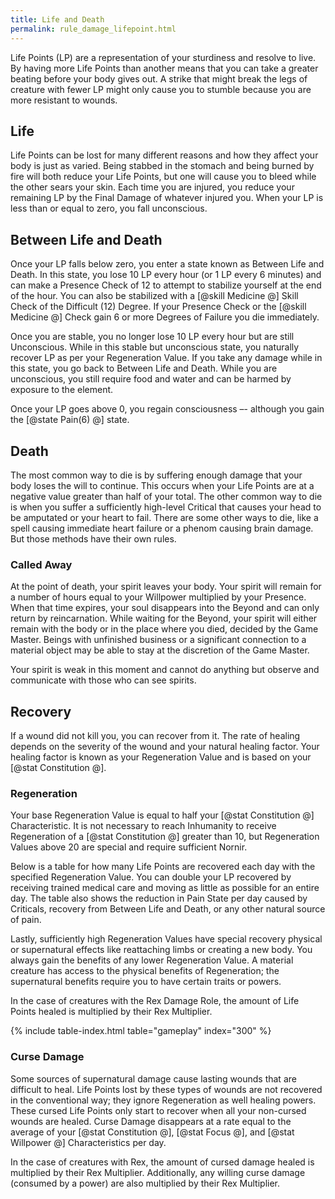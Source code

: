 ```yaml
---
title: Life and Death
permalink: rule_damage_lifepoint.html
---
```


Life Points (LP) are a representation of your sturdiness and resolve to live. By having more Life Points than another means that you can take a greater beating before your body gives out. A strike that might break the legs of creature with fewer LP might only cause you to stumble because you are more resistant to wounds. 

## Life
Life Points can be lost for many different reasons and how they affect your body is just as varied. Being stabbed in the stomach and being burned by fire will both reduce your Life Points, but one will cause you to bleed while the other sears your skin. Each time you are injured, you reduce your remaining LP by the Final Damage of whatever injured you. When your LP is less than or equal to zero, you fall unconscious.

## Between Life and Death
Once your LP falls below zero, you enter a state known as Between Life and Death. In this state, you lose 10 LP every hour (or 1 LP every 6 minutes) and can make a Presence Check of 12 to attempt to stabilize yourself at the end of the hour. You can also be stabilized with a [@skill Medicine @] Skill Check of the Difficult (12) Degree. If your Presence Check or the [@skill Medicine @] Check gain 6 or more Degrees of Failure you die immediately. 

Once you are stable, you no longer lose 10 LP every hour but are still Unconscious. While in this stable but unconscious state, you naturally recover LP as per your Regeneration Value. If you take any damage while in this state, you go back to Between Life and Death. While you are unconscious, you still require food and water and can be harmed by exposure to the element.

Once your LP goes above 0, you regain consciousness –- although you gain the [@state Pain(6) @] state.

## Death
The most common way to die is by suffering enough damage that your body loses the will to continue. This occurs when your Life Points are at a negative value greater than half of your total. The other common way to die is when you suffer a sufficiently high-level Critical that causes your head to be amputated or your heart to fail. There are some other ways to die, like a spell causing immediate heart failure or a phenom causing brain damage. But those methods have their own rules.

### Called Away
At the point of death, your spirit leaves your body. Your spirit will remain for a number of hours equal to your Willpower multiplied by your Presence. When that time expires, your soul disappears into the Beyond and can only return by reincarnation. While waiting for the Beyond, your spirit will either remain with the body or in the place where you died, decided by the Game Master. Beings with unfinished business or a significant connection to a material object may be able to stay at the discretion of the Game Master.

Your spirit is weak in this moment and cannot do anything but observe and communicate with those who can see spirits.

## Recovery
If a wound did not kill you, you can recover from it. The rate of healing depends on the severity of the wound and your natural healing factor. Your healing factor is known as your Regeneration Value and is based on your [@stat Constitution @].

### Regeneration
Your base Regeneration Value is equal to half your [@stat Constitution @] Characteristic. It is not necessary to reach Inhumanity to receive Regeneration of a [@stat Constitution @] greater than 10, but Regeneration Values above 20 are special and require sufficient Nornir.

Below is a table for how many Life Points are recovered each day with the specified Regeneration Value. You can double your LP recovered by receiving trained medical care and moving as little as possible for an entire day. The table also shows the reduction in Pain State per day caused by Criticals, recovery from Between Life and Death, or any other natural source of pain. 

Lastly, sufficiently high Regeneration Values have special recovery physical or supernatural effects like reattaching limbs or creating a new body. You always gain the benefits of any lower Regeneration Value. A material creature has access to the physical benefits of Regeneration; the supernatural benefits require you to have certain traits or powers. 

In the case of creatures with the Rex Damage Role, the amount of Life Points healed is multiplied by their Rex Multiplier.

{% include table-index.html table="gameplay" index="300" %}

### Curse Damage
Some sources of supernatural damage cause lasting wounds that are difficult to heal. Life Points lost by these types of wounds are not recovered in the conventional way; they ignore Regeneration as well healing powers. These cursed Life Points only start to recover when all your non-cursed wounds are healed. Curse Damage disappears at a rate equal to the average of your [@stat Constitution @], [@stat Focus @], and [@stat Willpower @] Characteristics per day.

In the case of creatures with Rex, the amount of cursed damage healed is multiplied by their Rex Multiplier. Additionally, any willing curse damage (consumed by a power) are also multiplied by their Rex Multiplier.